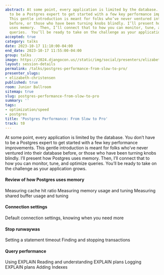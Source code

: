 ```yaml
---
abstract: At some point, every application is limited by the database. You don’t have
  to be a Postgres expert to get started with a few key performance improvements.
  This gentle introduction is meant for folks who’ve never ventured into their database
  before, or those who have been turning knobs blindly. I’ll present how Postgres
  uses memory.  Then, I’ll connect that to how you can monitor, tune, and optimize
  queries.  You’ll be ready to take on the challenge as your application grows.
accepted: true
category: talks
date: 2023-10-17 11:10:00-04:00
end_date: 2023-10-17 11:55:00-04:00
group: talks
image: https://2024.djangocon.us//static/img/social/presenters/elizabeth-christensen.png
layout: session-details
permalink: /talks/postgres-performance-from-slow-to-pro/
presenter_slugs:
- elizabeth-christensen
published: true
room: Junior Ballroom
sitemap: true
slug: postgres-performance-from-slow-to-pro
summary: ''
tags:
- optimization/speed
- postgres
title: 'Postgres Performance: From Slow to Pro'
track: t0
---
```


At some point, every application is limited by the database. You don’t have to be a Postgres expert to get started with a few key performance improvements. This gentle introduction is meant for folks who’ve never ventured into their database before, or those who have been turning knobs blindly. I’ll present how Postgres uses memory. Then, I’ll connect that to how you can monitor, tune, and optimize queries. You’ll be ready to take on the challenge as your application grows.

#### Review of how Postgres uses memory
Measuring cache hit ratio
Measuring memory usage and tuning
Measuring shared buffer usage and tuning

#### Connection settings
Default connection settings, knowing when you need more

#### Stop runwaywas
Setting a statement timeout
Finding and stopping transactions

#### Query performance
Using EXPLAIN
Reading and understanding EXPLAIN plans
Logging EXPLAIN plans 
Adding Indexes
